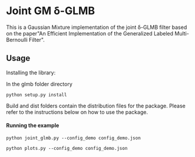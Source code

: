 # Joint GM δ-GLMB

This is a Gaussian Mixture implementation of the joint δ-GLMB filter based on the paper"An Efficient Implementation of the Generalized
Labeled Multi-Bernoulli Filter".

## Usage

Installing the library:

In the glmb folder directory

```
python setup.py install
```

Build and dist folders contain the distribution files for the package. Please refer to the instructions below on how to use the package.

#### Running the example

```
python joint_glmb.py --config_demo config_demo.json
```

```
python plots.py --config_demo config_demo.json
```
